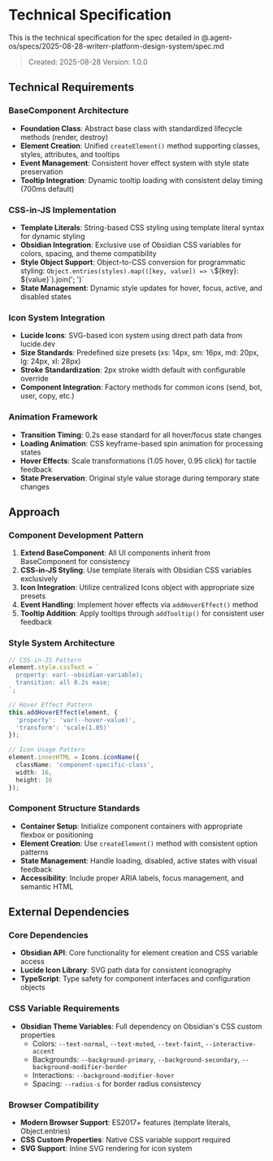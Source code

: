 # Technical Specification

This is the technical specification for the spec detailed in @.agent-os/specs/2025-08-28-writerr-platform-design-system/spec.md

> Created: 2025-08-28
> Version: 1.0.0

## Technical Requirements

### BaseComponent Architecture
- **Foundation Class**: Abstract base class with standardized lifecycle methods (render, destroy)
- **Element Creation**: Unified `createElement()` method supporting classes, styles, attributes, and tooltips
- **Event Management**: Consistent hover effect system with style state preservation
- **Tooltip Integration**: Dynamic tooltip loading with consistent delay timing (700ms default)

### CSS-in-JS Implementation
- **Template Literals**: String-based CSS styling using template literal syntax for dynamic styling
- **Obsidian Integration**: Exclusive use of Obsidian CSS variables for colors, spacing, and theme compatibility
- **Style Object Support**: Object-to-CSS conversion for programmatic styling: `Object.entries(styles).map(([key, value]) => \`${key}: ${value}\`).join('; ')`
- **State Management**: Dynamic style updates for hover, focus, active, and disabled states

### Icon System Integration
- **Lucide Icons**: SVG-based icon system using direct path data from lucide.dev
- **Size Standards**: Predefined size presets (xs: 14px, sm: 16px, md: 20px, lg: 24px, xl: 28px)
- **Stroke Standardization**: 2px stroke width default with configurable override
- **Component Integration**: Factory methods for common icons (send, bot, user, copy, etc.)

### Animation Framework
- **Transition Timing**: 0.2s ease standard for all hover/focus state changes
- **Loading Animation**: CSS keyframe-based spin animation for processing states
- **Hover Effects**: Scale transformations (1.05 hover, 0.95 click) for tactile feedback
- **State Preservation**: Original style value storage during temporary state changes

## Approach

### Component Development Pattern
1. **Extend BaseComponent**: All UI components inherit from BaseComponent for consistency
2. **CSS-in-JS Styling**: Use template literals with Obsidian CSS variables exclusively
3. **Icon Integration**: Utilize centralized Icons object with appropriate size presets
4. **Event Handling**: Implement hover effects via `addHoverEffect()` method
5. **Tooltip Addition**: Apply tooltips through `addTooltip()` for consistent user feedback

### Style System Architecture
```typescript
// CSS-in-JS Pattern
element.style.cssText = `
  property: var(--obsidian-variable);
  transition: all 0.2s ease;
`;

// Hover Effect Pattern  
this.addHoverEffect(element, {
  'property': 'var(--hover-value)',
  'transform': 'scale(1.05)'
});

// Icon Usage Pattern
element.innerHTML = Icons.iconName({ 
  className: 'component-specific-class', 
  width: 16, 
  height: 16 
});
```

### Component Structure Standards
- **Container Setup**: Initialize component containers with appropriate flexbox or positioning
- **Element Creation**: Use `createElement()` method with consistent option patterns
- **State Management**: Handle loading, disabled, active states with visual feedback
- **Accessibility**: Include proper ARIA labels, focus management, and semantic HTML

## External Dependencies

### Core Dependencies
- **Obsidian API**: Core functionality for element creation and CSS variable access
- **Lucide Icon Library**: SVG path data for consistent iconography
- **TypeScript**: Type safety for component interfaces and configuration objects

### CSS Variable Requirements
- **Obsidian Theme Variables**: Full dependency on Obsidian's CSS custom properties
  - Colors: `--text-normal`, `--text-muted`, `--text-faint`, `--interactive-accent`
  - Backgrounds: `--background-primary`, `--background-secondary`, `--background-modifier-border`
  - Interactions: `--background-modifier-hover`
  - Spacing: `--radius-s` for border radius consistency

### Browser Compatibility
- **Modern Browser Support**: ES2017+ features (template literals, Object.entries)
- **CSS Custom Properties**: Native CSS variable support required
- **SVG Support**: Inline SVG rendering for icon system